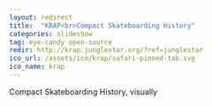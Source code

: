```yaml
---
layout: redirect
title:  "KRAP<br>Compact Skateboarding History"
categories: slideshow
tag: eye-candy open-source
redir: http://krap.junglestar.org/?ref=junglestar
ico_url: /assets/ico/krap/safari-pinned-tab.svg
ico_name: krap
---
```


Compact Skateboarding History, visually

